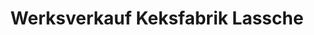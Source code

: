 ---
title: "Werksverkauf Keksfabrik Lassche"
url: /sankt-augustin/werksverkauf-keksfabrik-lassche/
shop: Bäckerei
---